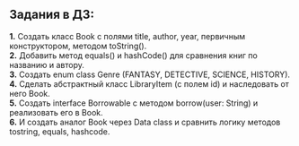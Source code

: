 ## Задания в ДЗ:

**1.** Создать класс Book с полями title, author, year, первичным конструктором, методом toString().  
**2.** Добавить метод equals() и hashCode() для сравнения книг по названию и автору.  
**3.** Создать enum class Genre (FANTASY, DETECTIVE, SCIENCE, HISTORY).  
**4.** Сделать абстрактный класс LibraryItem (с полем id) и наследовать от него Book.  
**5.** Создать interface Borrowable с методом borrow(user: String) и реализовать его в Book.  
**6.** И создать аналог Book через Data class и сравнить логику методов tostring, equals, hashcode.  